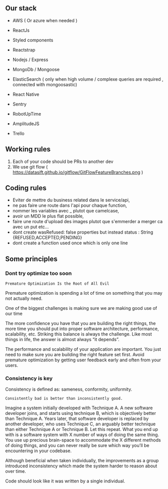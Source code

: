 
## Our stack

- AWS ( Or azure when needed )


- ReactJs
- Styled components
- Reactstrap
- Nodejs / Express 
- MongoDb / Mongoose 

- ElasticSearch ( only when high volume / complexe queries are required , connected with mongoosastic) 
- React Native

- Sentry
- RobotUpTime

- AmplitudeJS
- Trello 


## Working rules

1) Each of your code should be PRs to another dev
2) We use git flow  ( https://datasift.github.io/gitflow/GitFlowFeatureBranches.png )



## Coding rules

- Eviter de mettre du business related dans le service/api, 
- ne pas faire une route dans l'api pour chaque function, 
- nommer les variables avec _ plutot que camelcase, 
- avoir un MDD le plus flat possible, 
- faire une route d'upload des images plutot que s'emmerder a merger ca avec un put etc... 
- dont create   wasRefused: false properties but instead status : String {REFUSED,ACCEPTED,PENDING}
- dont create a function used once which is only one line




## Some principles


### Dont try optimize too soon

```Premature Optimization Is the Root of All Evil```

Premature optimization is spending a lot of time on something that you may not actually need. 

One of the biggest challenges is making sure we are making good use of our time


The more confidence you have that you are building the right things, the more time you should put into proper software architecture, performance, scalability, etc. Striking this balance is always the challenge. Like most things in life, the answer is almost always “it depends”.

The performance and scalability of your application are important. You just need to make sure you are building the right feature set first. Avoid premature optimization by getting user feedback early and often from your users.



### Consistency is key

Consistency is defined as: sameness, conformity, uniformity.

``` Consistently bad is better than inconsistently good. ```

Imagine a system initially developed with Technique A. A new software developer joins, and starts using technique B, which is objectively better than Technique A. Years later, that software developer is replaced by another developer, who uses Technique C, an arguably better technique than either Technique A or Technique B. Let this repeat.
What you end up with is a software system with X number of ways of doing the same thing. You use up precious brain-space to accommodate the X different methods of doing things, and you can never really be sure which way you’ll be encountering in your codebase.

Although beneficial when taken individually, the improvements as a group introduced inconsistency which made the system harder to reason about over time.

Code should look like it was written by a single individual.
